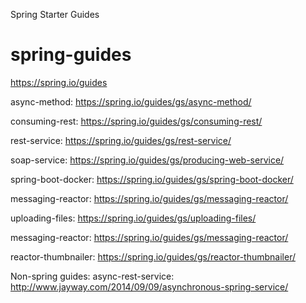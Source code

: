 Spring Starter Guides

# spring-guides
https://spring.io/guides

async-method: https://spring.io/guides/gs/async-method/

consuming-rest: https://spring.io/guides/gs/consuming-rest/

rest-service: https://spring.io/guides/gs/rest-service/

soap-service: https://spring.io/guides/gs/producing-web-service/

spring-boot-docker: https://spring.io/guides/gs/spring-boot-docker/

messaging-reactor: https://spring.io/guides/gs/messaging-reactor/

uploading-files: https://spring.io/guides/gs/uploading-files/

messaging-reactor: https://spring.io/guides/gs/messaging-reactor/

reactor-thumbnailer: https://spring.io/guides/gs/reactor-thumbnailer/

Non-spring guides:
async-rest-service: http://www.jayway.com/2014/09/09/asynchronous-spring-service/
